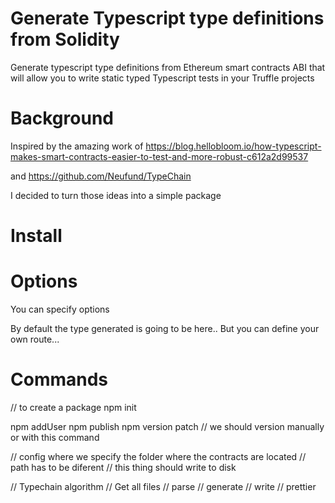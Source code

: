 # Generate Typescript type definitions from Solidity

Generate typescript type definitions from Ethereum smart contracts ABI that will allow you to write static typed Typescript tests in your Truffle projects

# Background

Inspired by the amazing work of https://blog.hellobloom.io/how-typescript-makes-smart-contracts-easier-to-test-and-more-robust-c612a2d99537

and https://github.com/Neufund/TypeChain

I decided to turn those ideas into a simple package

# Install

# Options

You can specify options

By default the type generated is going to be here..
But you can define your own route...

# Commands

// to create a package
npm init

npm addUser
npm publish
npm version patch // we should version manually or with this command

// config where we specify the folder where the contracts are located
// path has to be diferent
// this thing should write to disk

// Typechain algorithm
// Get all files
// parse
// generate
// write
// prettier

